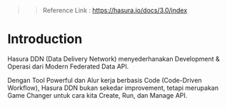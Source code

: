 >> Reference Link : 
>> https://hasura.io/docs/3.0/index

# Introduction

Hasura DDN (Data Delivery Network) menyederhanakan Development & Operasi dari Modern Federated Data API.

Dengan Tool Powerful dan Alur kerja berbasis Code (Code-Driven Workflow),
Hasura DDN bukan sekedar improvement, tetapi merupakan Game Changer untuk cara kita Create, Run, dan Manage API.
